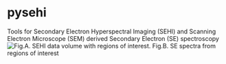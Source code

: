 # pysehi
 Tools for Secondary Electron Hyperspectral Imaging (SEHI) and Scanning Electron Microscope (SEM) derived Secondary Electron (SE) spectroscopy
![Fig.A. SEHI data volume with regions of interest. Fig.B. SE spectra from regions of interest](https://ars.els-cdn.com/content/image/1-s2.0-S0968432822000300-gr2_lrg.jpg?raw=true "Title")
